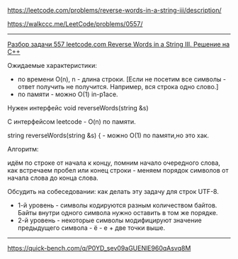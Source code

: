 https://leetcode.com/problems/reverse-words-in-a-string-iii/description/

https://walkccc.me/LeetCode/problems/0557/

__________

[Разбор задачи 557 leetcode.com Reverse Words in a String III. Решение на C++](https://www.youtube.com/watch?v=1IYt44WYzkM)

Ожидаемые характеристики:

- по времени O(n), n - длина строки.  [Если не посетим все символы - ответ получить не получится. Например, вся строка одно слово.]
- по памяти - можно O(1) in-р1асе.

Нужен интерфейс void reverseWords(string &s) 

С интерфейсом leetcode - O(n) по памяти.

string reverseWords(string &s) { - можно O(1) по памяти,но это хак.

Алгоритм:

идём по строке от начала к концу, помним начало очередного слова, как встречаем пробел или конец строки - меняем порядок символов от начала слова до конца слова.

Обсудить на собеседовании: как делать эту задачу для строк UTF-8.

- 1-й уровень - символы кодируются разным количеством байтов. Байты внутри одного символа нужно оставить в том же порядке.
- 2-й уровень - некоторые символы модифицируют значение предыдущего символа - ё - е + две точки выше.

__________

https://quick-bench.com/q/P0YD_sev09aGUENlE960qAsvq8M
